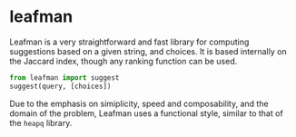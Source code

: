 leafman
=======

Leafman is a very straightforward and fast library
for computing suggestions based on a given string,
and choices. It is based internally on the Jaccard
index, though any ranking function can be used.

```python
from leafman import suggest
suggest(query, [choices])
```

Due to the emphasis on simiplicity, speed and
composability, and the domain of the problem,
Leafman uses a functional style, similar to that
of the ``heapq`` library.
